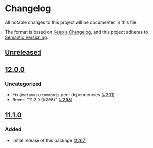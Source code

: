 # Changelog
All notable changes to this project will be documented in this file.

The format is based on [Keep a Changelog](https://keepachangelog.com/en/1.0.0/),
and this project adheres to [Semantic Versioning](https://semver.org/spec/v2.0.0.html).

## [Unreleased]

## [12.0.0]
### Uncategorized
- Fix `@metamask/commonjs` peer dependencies ([#301](https://github.com/MetaMask/eslint-config/pull/301))
- Revert "11.2.0 (#298)" ([#298](https://github.com/MetaMask/eslint-config/pull/298))

## [11.1.0]
### Added
- Initial release of this package ([#267](https://github.com/MetaMask/eslint-config/pull/267))

[Unreleased]: https://github.com/MetaMask/eslint-config/compare/v12.0.0...HEAD
[12.0.0]: https://github.com/MetaMask/eslint-config/compare/v11.1.0...v12.0.0
[11.1.0]: https://github.com/MetaMask/eslint-config/releases/tag/v11.1.0
